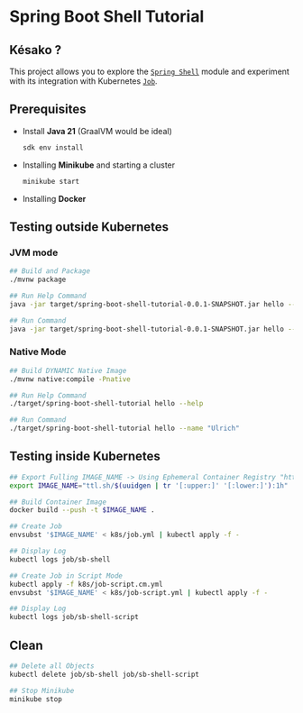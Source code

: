 # Spring Boot Shell Tutorial

## Késako ?
This project allows you to explore the [`Spring Shell`][spring-shell-ref] module and experiment with its integration with Kubernetes [`Job`][k8s-job-doc].

## Prerequisites
- Install **Java 21** (GraalVM would be ideal)
  ```bash
  sdk env install
  ```
- Installing **Minikube** and starting a cluster
  ```bash
  minikube start
  ```
- Installing **Docker**

## Testing outside Kubernetes

### JVM mode

```bash
## Build and Package
./mvnw package 

## Run Help Command
java -jar target/spring-boot-shell-tutorial-0.0.1-SNAPSHOT.jar hello --help

## Run Command
java -jar target/spring-boot-shell-tutorial-0.0.1-SNAPSHOT.jar hello --name "Ulrich"
```
### Native Mode

```bash
## Build DYNAMIC Native Image
./mvnw native:compile -Pnative

## Run Help Command
./target/spring-boot-shell-tutorial hello --help

## Run Command
./target/spring-boot-shell-tutorial hello --name "Ulrich"
```

## Testing inside Kubernetes

```bash
## Export Fulling IMAGE_NAME -> Using Ephemeral Container Registry "https://ttl.sh"
export IMAGE_NAME="ttl.sh/$(uuidgen | tr '[:upper:]' '[:lower:]'):1h"

## Build Container Image
docker build --push -t $IMAGE_NAME .

## Create Job
envsubst '$IMAGE_NAME' < k8s/job.yml | kubectl apply -f -

## Display Log
kubectl logs job/sb-shell

## Create Job in Script Mode
kubectl apply -f k8s/job-script.cm.yml
envsubst '$IMAGE_NAME' < k8s/job-script.yml | kubectl apply -f -

## Display Log
kubectl logs job/sb-shell-script
```

## Clean

```bash
## Delete all Objects
kubectl delete job/sb-shell job/sb-shell-script

## Stop Minikube
minikube stop
```

<!-- Links -->
[spring-shell-ref]: https://docs.spring.io/spring-shell/reference/
[k8s-job-doc]: https://kubernetes.io/docs/concepts/workloads/controllers/job/
